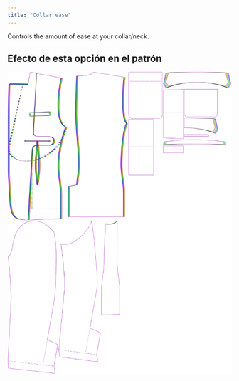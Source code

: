 ```yaml
---
title: "Collar ease"
---
```


Controls the amount of ease at your collar/neck.

## Efecto de esta opción en el patrón

![This image shows the effect of this option by superimposing several variants that have a different value for this option](jaeger_collarease_sample.svg "Effect of this option on the pattern")
